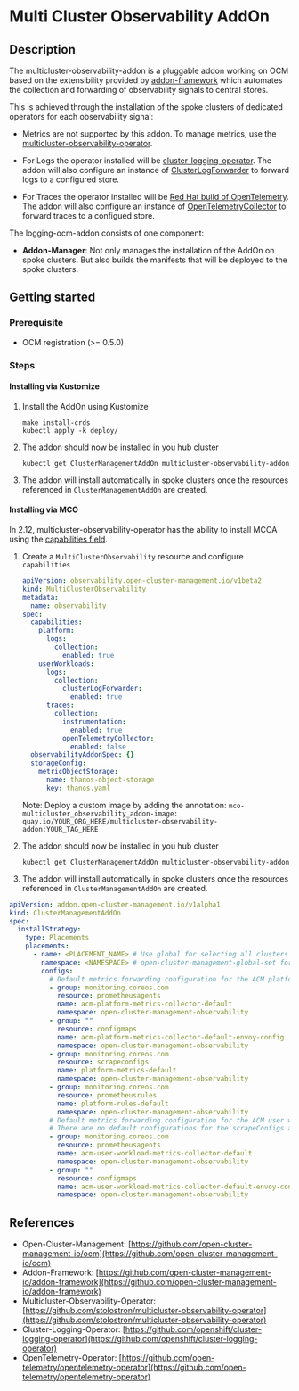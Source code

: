 # Multi Cluster Observability AddOn

## Description

The multicluster-observability-addon is a pluggable addon working on OCM
based on the extensibility provided by
[addon-framework](https://github.com/open-cluster-management-io/addon-framework)
which automates the collection and forwarding of observability signals to central stores.

This is achieved through the installation of the spoke clusters of dedicated operators for each observability signal:

- Metrics are not supported by this addon. To manage metrics, use the [multicluster-observability-operator](https://github.com/stolostron/multicluster-observability-operator).

- For Logs the operator installed will be [cluster-logging-operator](https://docs.openshift.com/container-platform/latest/logging/cluster-logging.html). The addon will also configure an instance of [ClusterLogForwarder](https://docs.openshift.com/container-platform/latest/logging/log_collection_forwarding/configuring-log-forwarding.html) to forward logs to a configured store.

- For Traces the operator installed will be [Red Hat build of OpenTelemetry](https://docs.openshift.com/container-platform/latest/otel/otel_rn/otel-rn-3.1.html). The addon will also configure an instance of [OpenTelemetryCollector](https://docs.openshift.com/container-platform/latest/otel/otel-configuration-of-otel-collector.html) to forward traces to a configued store.

The logging-ocm-addon consists of one component:

- **Addon-Manager**: Not only manages the installation of the AddOn on spoke clusters. But also builds the manifests that will be deployed to the spoke clusters.

## Getting started

### Prerequisite

- OCM registration (>= 0.5.0)

### Steps

#### Installing via Kustomize

1. Install the AddOn using Kustomize

    ```shell
    make install-crds
    kubectl apply -k deploy/
    ```

1. The addon should now be installed in you hub cluster

    ```shell
    kubectl get ClusterManagementAddOn multicluster-observability-addon
    ```

1. The addon will install automatically in spoke clusters once the resources referenced in `ClusterManagementAddOn` are created.

#### Installing via MCO

In 2.12, multicluster-observability-operator has the ability to install MCOA using the [capabilities field](https://github.com/stolostron/multicluster-observability-operator/blob/5d1fc789df365b20951b5fe1c378b5eebb306390/operators/multiclusterobservability/api/v1beta2/multiclusterobservability_types.go#L187-L212).

1. Create a `MultiClusterObservability` resource and configure `capabilities`

    ```yaml
    apiVersion: observability.open-cluster-management.io/v1beta2
    kind: MultiClusterObservability
    metadata:
      name: observability
    spec:
      capabilities:
        platform:
          logs:
            collection:
              enabled: true
        userWorkloads:
          logs:
            collection:
              clusterLogForwarder:
                enabled: true
          traces:
            collection:
              instrumentation:
                enabled: true
              openTelemetryCollector:
                enabled: false
      observabilityAddonSpec: {}
      storageConfig:
        metricObjectStorage:
          name: thanos-object-storage
          key: thanos.yaml
    ```

    Note: Deploy a custom image by adding the annotation: `mco-multicluster_observability_addon-image: quay.io/YOUR_ORG_HERE/multicluster-observability-addon:YOUR_TAG_HERE`

1. The addon should now be installed in you hub cluster

    ```shell
    kubectl get ClusterManagementAddOn multicluster-observability-addon
    ```

1. The addon will install automatically in spoke clusters once the resources referenced in `ClusterManagementAddOn` are created.

```yaml
apiVersion: addon.open-cluster-management.io/v1alpha1
kind: ClusterManagementAddOn
spec:
  installStrategy:
    type: Placements
    placements:
      - name: <PLACEMENT_NAME> # Use global for selecting all clusters
        namespace: <NAMESPACE> # open-cluster-management-global-set for using the global placement
        configs:
          # Default metrics forwarding configuration for the ACM platform metrics collector
          - group: monitoring.coreos.com
            resource: prometheusagents
            name: acm-platform-metrics-collector-default
            namespace: open-cluster-management-observability
          - group: ""
            resource: configmaps
            name: acm-platform-metrics-collector-default-envoy-config
            namespace: open-cluster-management-observability
          - group: monitoring.coreos.com
            resource: scrapeconfigs
            name: platform-metrics-default
            namespace: open-cluster-management-observability
          - group: monitoring.coreos.com
            resource: prometheusrules
            name: platform-rules-default
            namespace: open-cluster-management-observability
          # Default metrics forwarding configuration for the ACM user workload metrics collector
          # There are no default configurations for the scrapeConfigs and prometheusRules
          - group: monitoring.coreos.com
            resource: prometheusagents
            name: acm-user-workload-metrics-collector-default
            namespace: open-cluster-management-observability
          - group: ""
            resource: configmaps
            name: acm-user-workload-metrics-collector-default-envoy-config
            namespace: open-cluster-management-observability
```

## References

- Open-Cluster-Management: [https://github.com/open-cluster-management-io/ocm](https://github.com/open-cluster-management-io/ocm)
- Addon-Framework: [https://github.com/open-cluster-management-io/addon-framework](https://github.com/open-cluster-management-io/addon-framework)
- Multicluster-Observability-Operator: [https://github.com/stolostron/multicluster-observability-operator](https://github.com/stolostron/multicluster-observability-operator)
- Cluster-Logging-Operator: [https://github.com/openshift/cluster-logging-operator](https://github.com/openshift/cluster-logging-operator)
- OpenTelemetry-Operator: [https://github.com/open-telemetry/opentelemetry-operator](https://github.com/open-telemetry/opentelemetry-operator)
